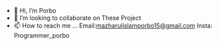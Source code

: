 - 👋 Hi, I’m Porbo
- 💞️ I’m looking to collaborate on These Project
- 📫 How to reach me ... Email:mazharulislamporbo15@gmail.com
                         Insta: Programmer_porbo

<!---
ProgrammerPorbo/ProgrammerPorbo is a ✨ special ✨ repository because its `README.md` (this file) appears on your GitHub profile.
You can click the Preview link to take a look at your changes.
--->
